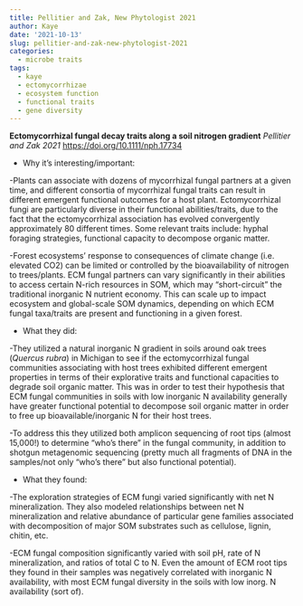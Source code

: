 ```yaml
---
title: Pellitier and Zak, New Phytologist 2021
author: Kaye
date: '2021-10-13'
slug: pellitier-and-zak-new-phytologist-2021
categories:
  - microbe traits
tags:
  - kaye
  - ectomycorrhizae
  - ecosystem function
  - functional traits
  - gene diversity
---
```


**Ectomycorrhizal fungal decay traits along a soil nitrogen gradient**
*Pellitier and Zak 2021*
<https://doi.org/10.1111/nph.17734>
 
 

* Why it’s interesting/important: 

-Plants can associate with dozens of mycorrhizal fungal partners at a given time, and different consortia of mycorrhizal fungal traits can result in different emergent functional outcomes for a host plant. Ectomycorrhizal fungi are particularly diverse in their functional abilities/traits, due to the fact that the ectomycorrhizal association has evolved convergently approximately 80 different times. Some relevant traits include: hyphal foraging strategies, functional capacity to decompose organic matter. 
 
 
-Forest ecosystems’ response to consequences of climate change (i.e. elevated CO2) can be limited or controlled by the bioavailability of nitrogen to trees/plants. ECM fungal partners can vary significantly in their abilities to access certain N-rich resources in SOM, which may “short-circuit” the traditional inorganic N nutrient economy. This can scale up to impact ecosystem and global-scale SOM dynamics, depending on which ECM fungal taxa/traits are present and functioning in a given forest. 
 
 

* What they did: 

-They utilized a natural inorganic N gradient in soils around oak trees (*Quercus rubra*) in Michigan to see if the ectomycorrhizal fungal communities associating with host trees exhibited different emergent properties in terms of their explorative traits and functional capacities to degrade soil organic matter. This was in order to test their hypothesis that ECM fungal communities in soils with low inorganic N availability generally have greater functional potential to decompose soil organic matter in order to free up bioavailable/inorganic N for their host trees.  

-To address this they utilized both amplicon sequencing of root tips (almost 15,000!) to determine “who’s there” in the fungal community, in addition to shotgun metagenomic sequencing (pretty much all fragments of DNA in the samples/not only “who’s there” but also functional potential).  
 
 
 
 
* What they found: 

-The exploration strategies of ECM fungi varied significantly with net N mineralization. They also modeled relationships between net N mineralization and relative abundance of particular gene families associated with decomposition of major SOM substrates such as cellulose, lignin, chitin, etc. 
 
 
-ECM fungal composition significantly varied with soil pH, rate of N mineralization, and ratios of total C to N. Even the amount of ECM root tips they found in their samples was negatively correlated with inorganic N availability, with most ECM fungal diversity in the soils with low inorg. N availability (sort of).
